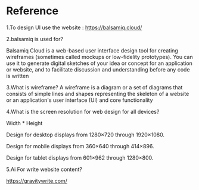 # Reference 

1.To design UI use the website : https://balsamiq.cloud/

2.balsamiq is used for?
   
Balsamiq Cloud is a web-based user interface design tool for creating wireframes (sometimes called mockups or low-fidelity prototypes). You can use it to generate 
digital sketches of your idea or concept for an application or website, and to facilitate discussion and understanding before any code is written
   
3.What is wireframe?
A wireframe is a diagram or a set of diagrams that consists of simple lines and shapes representing the skeleton of a website or an application's user interface (UI) and core functionality

4.What is the screen resolution for web design for all devices?

Width * Height

Design for desktop displays from 1280×720 through 1920×1080.

Design for mobile displays from 360×640 through 414×896.

Design for tablet displays from 601×962 through 1280×800.

5.Ai For write website content?

https://gravitywrite.com/
